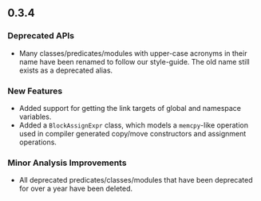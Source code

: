 ## 0.3.4

### Deprecated APIs

* Many classes/predicates/modules with upper-case acronyms in their name have been renamed to follow our style-guide.
  The old name still exists as a deprecated alias.

### New Features

* Added support for getting the link targets of global and namespace variables.
* Added a `BlockAssignExpr` class, which models a `memcpy`-like operation used in compiler generated copy/move constructors and assignment operations.

### Minor Analysis Improvements

* All deprecated predicates/classes/modules that have been deprecated for over a year have been deleted.
